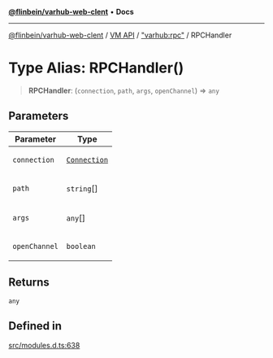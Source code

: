 [**@flinbein/varhub-web-clent**](../../../../README.md) • **Docs**

***

[@flinbein/varhub-web-clent](../../../../README.md) / [VM API](../../../README.md) / ["varhub:rpc"](../README.md) / RPCHandler

# Type Alias: RPCHandler()

> **RPCHandler**: (`connection`, `path`, `args`, `openChannel`) => `any`

## Parameters

<table>
<thead>
<tr>
<th>Parameter</th>
<th>Type</th>
</tr>
</thead>
<tbody>
<tr>
<td>

`connection`

</td>
<td>

[`Connection`](../../varhub:room/interfaces/Connection.md)

</td>
</tr>
<tr>
<td>

`path`

</td>
<td>

`string`[]

</td>
</tr>
<tr>
<td>

`args`

</td>
<td>

`any`[]

</td>
</tr>
<tr>
<td>

`openChannel`

</td>
<td>

`boolean`

</td>
</tr>
</tbody>
</table>

## Returns

`any`

## Defined in

[src/modules.d.ts:638](https://github.com/flinbein/varhub-web-client/blob/abccc7889bafc435c87bb6b71784735c5faeff42/src/modules.d.ts#L638)
